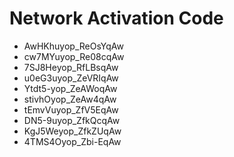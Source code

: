 # Network Activation Code
* AwHKhuyop_ReOsYqAw
* cw7MYuyop_Re08cqAw
* 7SJ8Heyop_RfLBsqAw
* u0eG3uyop_ZeVRIqAw
* Ytdt5-yop_ZeAWoqAw
* stivhOyop_ZeAw4qAw
* tEmvVuyop_ZfV5EqAw
* DN5-9uyop_ZfkQcqAw
* KgJ5Weyop_ZfkZUqAw
* 4TMS4Oyop_Zbi-EqAw